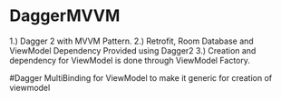 # DaggerMVVM
1.) Dagger 2 with MVVM Pattern.
2.) Retrofit, Room Database and ViewModel Dependency Provided using Dagger2 
3.) Creation and dependency for ViewModel is done through ViewModel Factory.

#Dagger MultiBinding for ViewModel to make it generic for creation of viewmodel
